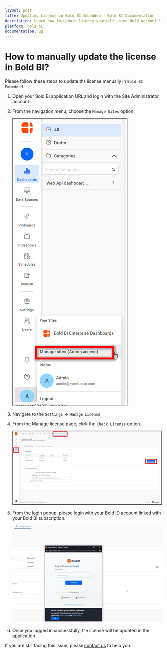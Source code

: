 ```yaml
---
layout: post
title: Updating License in Bold BI Embedded | Bold BI Documentation
description: Learn how to update license yourself using Bold account linked with your subscription in Bold BI application.
platform: bold-bi
documentation: ug
---
```


# How to manually update the license in Bold BI?

Please follow these steps to update the license manually in `Bold BI Embedded.` 

1. Open your Bold BI application URL and login with the Site Administrator account.

2. From the navigation menu, choose the `Manage Sites` option.
   
   ![License Update](/static/assets/embedded/faq/images/license-update-image.png)

3. Navigate to the `Settings` -> `Manage License` 

4. From the Manage license page, click the `Check License` option.
   
   ![License Update Settings](/static/assets/embedded/faq/images/license-update-settings.png)

5. From the login popup, please login with your Bold ID account linked with your Bold BI subscription.
   
   ![License Update Login Popup](/static/assets/embedded/faq/images/license-update-login-popup.jpeg)

6. Once you logged in successfully, the license will be updated in the application.

If you are still facing this issue, please [contact us](https://www.syncfusion.com/support/directtrac/incidents/newincident) to help you.
